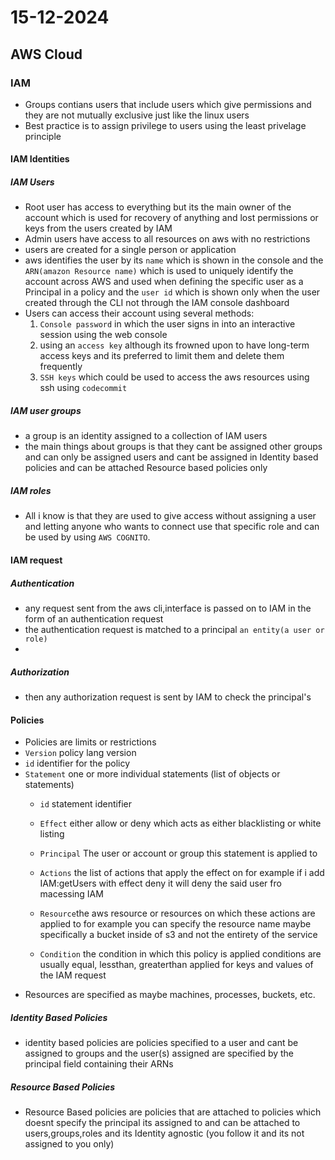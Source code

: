 # 15-12-2024

## AWS Cloud

### IAM
- Groups contians users that include users which give permissions and they are not mutually exclusive just like the linux users
- Best practice is to assign privilege to users using the least privelage principle 

#### IAM Identities

##### IAM Users
- Root user has access to everything but its the main owner of the account which is used for recovery of anything and lost permissions or keys from the users created by IAM
- Admin users have access to all resources on aws with no restrictions
- users are created for a single person or application
- aws identifies the user by its `name` which is shown in the console and the `ARN(amazon Resource name)` which is used to uniquely identify the account across AWS and used when defining the specific user as a Principal in a policy and the `user id` which is shown only when the user created through the CLI not through the IAM console dashboard
- Users can access their account using several methods:
	1. `Console password` in which the user signs in into an interactive session using the web console
	2. using an `access key` although its frowned upon to have long-term access keys and its preferred to limit them and delete them frequently
	3. `SSH keys` which could be used to access the aws resources using ssh using `codecommit`

##### IAM user groups
- a group is an identity assigned to a collection of IAM users 
- the main things about groups is that they cant be assigned other groups and can only be assigned users and cant be assigned in Identity based policies and can be attached Resource based policies only

##### IAM roles
- All i know is that they are used to give access without assigning a user and letting anyone who wants to connect use that specific role and can be used by using `AWS COGNITO`.

#### IAM request

##### Authentication
- any request sent from the aws cli,interface is passed on to IAM in the form of an authentication request
- the authentication request is matched to a principal `an entity(a user or role)`
- 
##### Authorization
- then any authorization request is sent by IAM to check the principal's 

#### Policies
- Policies are limits or restrictions 
- `Version` policy lang version
- `id` identifier for the policy
- `Statement` one or more individual statements (list of objects or statements)
	- `id` statement identifier
	- `Effect` either allow or deny which acts as either blacklisting or white listing
	- `Principal` The user or account or group this statement is applied to 

 	- `Actions` the list of actions that apply the effect on for example if i add IAM:getUsers with effect deny it will deny the said user fro macessing IAM
	- `Resource`the aws resource or resources on which these actions are applied to for example you can specify the resource name maybe specifically a bucket inside of s3 and not the entirety of the service
	- `Condition` the condition in which this policy is applied conditions are usually equal, lessthan, greaterthan applied for keys and values of the IAM request 
- Resources are specified as maybe machines, processes, buckets, etc. 

##### Identity Based Policies
- identity based policies are policies specified to a user and cant be assigned to groups and the user(s) assigned are specified by the principal field containing their ARNs

##### Resource Based Policies
- Resource Based policies are policies that are attached to policies which doesnt specify the principal its assigned to and can be attached to users,groups,roles and its Identity agnostic (you follow it and its not assigned to you only)

